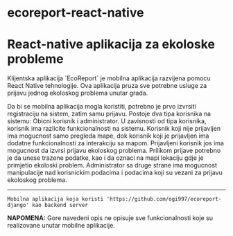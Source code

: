 # ecoreport-react-native

# React-native aplikacija za ekoloske probleme

<p>
	Klijentska aplikacija `EcoReport` je mobilna aplikacija razvijena pomocu React Native tehnologije. Ova aplikacija pruza sve potrebne usluge za prijavu jednog ekoloskog problema unutar grada.
</p>

<p>
	Da bi se mobilna aplikacija mogla koristiti, potrebno je prvo izvrsiti registraciju na sistem, zatim samu prijavu. Postoje dva tipa korisnika na sistemu: Obicni korisnik i administrator. U zavisnosti od tipa korisnika, korisnik ima razlicite funkcionalnosti na sistemu. Korisnik koji nije prijavljen ima mogucnost samo pregleda mape, dok korisnik koji je prijavljen ima dodatne funkcionalnosti za interakciju sa mapom. Prijavljeni korisnik jos ima mogucnost da izvrsi prijavu ekoloskog problema. Prilikom prijave potrebno je da unese trazene podatke, kao i da oznaci na mapi lokaciju gdje je primjetio ekoloski problem. Administrator sa druge strane ima mogucnost manipulacije nad korisnickim podacima i podacima koji su vezani za prijavu ekoloskog problema.
</p>

----
	Mobilna aplikacija koja koristi 'https://github.com/ogi997/ecoreport-django' kao backend server


<p>
	<b>NAPOMENA:</b>
	Gore navedeni opis ne opisuje sve funkcionalnosti koje su realizovane unutar mobilne aplikacije.
</p>
